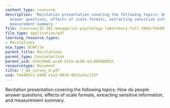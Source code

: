 ```yaml
---
content_type: resource
description: 'Recitation presentation covering the following topics: How do people
  answer questions, effects of scale formats, extracting sensitive information, and
  measurement summary.'
file: /courses/15-301-managerial-psychology-laboratory-fall-2004/fde985c1e908e1e200199822a3ec133f_r_04_survey_d.pdf
file_type: application/pdf
learning_resource_types:
- Recitations
ocw_type: OCWFile
parent_title: Recitations
parent_type: CourseSection
parent_uid: 43dc99eb-ace8-d15a-ac08-42c4b0488851
resourcetype: Document
title: r_04_survey_d.pdf
uid: fde985c1-e908-e1e2-0019-9822a3ec133f
---
```

Recitation presentation covering the following topics: How do people answer questions, effects of scale formats, extracting sensitive information, and measurement summary.

